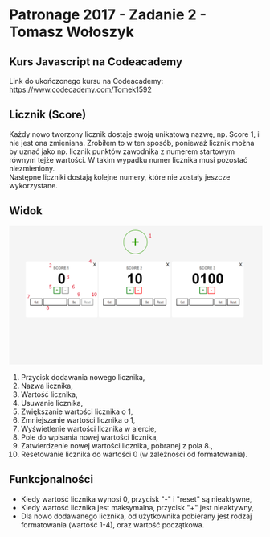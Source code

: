 # Patronage 2017 - Zadanie 2 - Tomasz Wołoszyk

## Kurs Javascript na Codeacademy

Link do ukończonego kursu na Codeacademy: https://www.codecademy.com/Tomek1592

## Licznik (Score)

Każdy nowo tworzony licznik dostaje swoją unikatową nazwę, np. Score 1, i nie jest ona zmieniana. Zrobiłem to w ten sposób, ponieważ licznik można by uznać jako np. licznik punktów zawodnika z numerem startowym równym tejże wartości. W takim wypadku numer licznika musi pozostać niezmieniony. </br>
Następne liczniki dostają kolejne numery, które nie zostały jeszcze wykorzystane.

## Widok

![alt text](score.png "Description goes here")

1. Przycisk dodawania nowego licznika,
2. Nazwa licznika,
3. Wartość licznika,
4. Usuwanie licznika,
5. Zwiększanie wartości licznika o 1,
6. Zmniejszanie wartości licznika o 1,
7. Wyświetlenie wartości licznika w alercie,
8. Pole do wpisania nowej wartości licznika,
9. Zatwierdzenie nowej wartości licznika, pobranej z pola 8.,
10. Resetowanie licznika do wartości 0 (w zależności od formatowania).

## Funkcjonalności

- Kiedy wartość licznika wynosi 0, przycisk "-" i "reset" są nieaktywne,
- Kiedy wartość licznika jest maksymalna, przycisk "+" jest nieaktywny,
- Dla nowo dodawanego licznika, od użytkownika pobierany jest rodzaj formatowania (wartość 1-4), oraz wartość początkowa.

